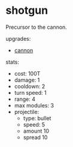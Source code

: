 # shotgun

Precursor to the cannon.

upgrades:
- [cannon](cannon.md)

stats:
- cost: 100T
- damage: 1
- cooldown: 2
- turn speed: 1
- range: 4
- max modules: 3
- projectile:
	- type: bullet
	- speed: 5
	- amount 10
	- spread 10

